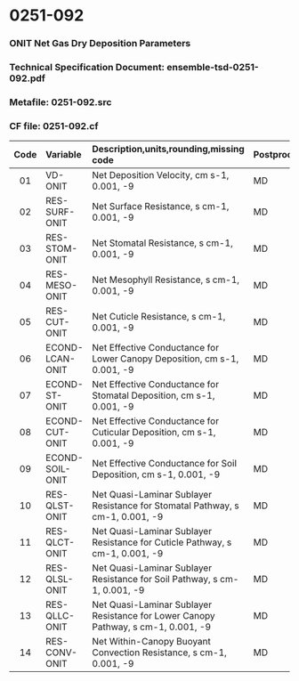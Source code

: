 # 0251-092
### ONIT Net Gas Dry Deposition Parameters
### Technical Specification Document: ensemble-tsd-0251-092.pdf
### Metafile: 0251-092.src
### CF file: 0251-092.cf
|Code|Variable|Description,units,rounding,missing code|Postprocessing|
|:-:|:-|:-|:-|
|01|VD-ONIT|Net Deposition Velocity, cm s-1, 0.001, -9|MD|
|02|RES-SURF-ONIT|Net Surface Resistance, s cm-1, 0.001, -9|MD|
|03|RES-STOM-ONIT|Net Stomatal Resistance, s cm-1, 0.001, -9|MD|
|04|RES-MESO-ONIT|Net Mesophyll Resistance, s cm-1, 0.001, -9|MD|
|05|RES-CUT-ONIT|Net Cuticle Resistance, s cm-1, 0.001, -9|MD|
|06|ECOND-LCAN-ONIT|Net Effective Conductance for Lower Canopy Deposition, cm s-1, 0.001, -9|MD|
|07|ECOND-ST-ONIT|Net Effective Conductance for Stomatal Deposition, cm s-1, 0.001, -9|MD|
|08|ECOND-CUT-ONIT|Net Effective Conductance for Cuticular Deposition, cm s-1, 0.001, -9|MD|
|09|ECOND-SOIL-ONIT|Net Effective Conductance for Soil Deposition, cm s-1, 0.001, -9|MD|
|10|RES-QLST-ONIT|Net Quasi-Laminar Sublayer Resistance for Stomatal Pathway, s cm-1, 0.001, -9|MD|
|11|RES-QLCT-ONIT|Net Quasi-Laminar Sublayer Resistance for Cuticle Pathway, s cm-1, 0.001, -9|MD|
|12|RES-QLSL-ONIT|Net Quasi-Laminar Sublayer Resistance for Soil  Pathway, s cm-1, 0.001, -9|MD|
|13|RES-QLLC-ONIT|Net Quasi-Laminar Sublayer Resistance for Lower Canopy Pathway, s cm-1, 0.001, -9|MD|
|14|RES-CONV-ONIT|Net Within-Canopy Buoyant Convection Resistance, s cm-1, 0.001, -9|MD|
